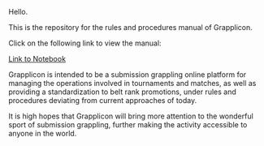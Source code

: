 

Hello.

This is the repository for the rules and procedures manual of Grapplicon.

Click on the following link to view the manual:

[Link to Notebook](manual.ipynb)

Grapplicon is intended to be a submission grappling online platform for managing the operations involved in tournaments and matches, as well as providing a standardization to belt rank promotions, under rules and procedures deviating from current approaches of today.

It is high hopes that Grapplicon will bring more attention to the wonderful sport of submission grappling, further making the activity accessible to anyone in the world.